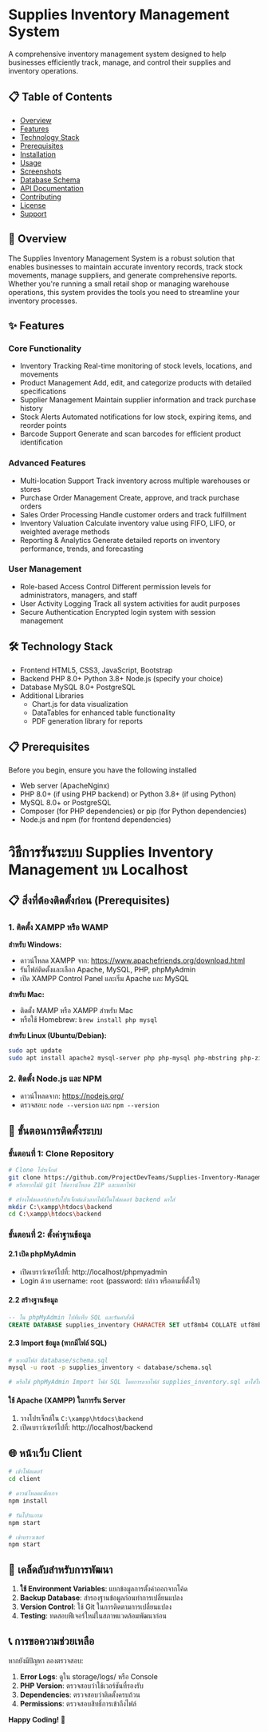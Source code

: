 # Supplies Inventory Management System

A comprehensive inventory management system designed to help businesses efficiently track, manage, and control their supplies and inventory operations.

## 📋 Table of Contents

- [Overview](#overview)
- [Features](#features)
- [Technology Stack](#technology-stack)
- [Prerequisites](#prerequisites)
- [Installation](#installation)
- [Usage](#usage)
- [Screenshots](#screenshots)
- [Database Schema](#database-schema)
- [API Documentation](#api-documentation)
- [Contributing](#contributing)
- [License](#license)
- [Support](#support)

## 🌟 Overview

The Supplies Inventory Management System is a robust solution that enables businesses to maintain accurate inventory records, track stock movements, manage suppliers, and generate comprehensive reports. Whether you're running a small retail shop or managing warehouse operations, this system provides the tools you need to streamline your inventory processes.

## ✨ Features

### Core Functionality
- Inventory Tracking Real-time monitoring of stock levels, locations, and movements
- Product Management Add, edit, and categorize products with detailed specifications
- Supplier Management Maintain supplier information and track purchase history
- Stock Alerts Automated notifications for low stock, expiring items, and reorder points
- Barcode Support Generate and scan barcodes for efficient product identification

### Advanced Features
- Multi-location Support Track inventory across multiple warehouses or stores
- Purchase Order Management Create, approve, and track purchase orders
- Sales Order Processing Handle customer orders and track fulfillment
- Inventory Valuation Calculate inventory value using FIFO, LIFO, or weighted average methods
- Reporting & Analytics Generate detailed reports on inventory performance, trends, and forecasting

### User Management
- Role-based Access Control Different permission levels for administrators, managers, and staff
- User Activity Logging Track all system activities for audit purposes
- Secure Authentication Encrypted login system with session management

## 🛠️ Technology Stack

- Frontend HTML5, CSS3, JavaScript, Bootstrap
- Backend PHP 8.0+  Python 3.8+  Node.js (specify your choice)
- Database MySQL 8.0+  PostgreSQL
- Additional Libraries 
  - Chart.js for data visualization
  - DataTables for enhanced table functionality
  - PDF generation library for reports

## 📋 Prerequisites

Before you begin, ensure you have the following installed

- Web server (ApacheNginx)
- PHP 8.0+ (if using PHP backend) or Python 3.8+ (if using Python)
- MySQL 8.0+ or PostgreSQL
- Composer (for PHP dependencies) or pip (for Python dependencies)
- Node.js and npm (for frontend dependencies)

# วิธีการรันระบบ Supplies Inventory Management บน Localhost

## 📋 สิ่งที่ต้องติดตั้งก่อน (Prerequisites)

### 1. ติดตั้ง XAMPP หรือ WAMP
**สำหรับ Windows:**
- ดาวน์โหลด XAMPP จาก: https://www.apachefriends.org/download.html
- รันไฟล์ติดตั้งและเลือก Apache, MySQL, PHP, phpMyAdmin
- เปิด XAMPP Control Panel และเริ่ม Apache และ MySQL

**สำหรับ Mac:**
- ติดตั้ง MAMP หรือ XAMPP สำหรับ Mac
- หรือใช้ Homebrew: `brew install php mysql`

**สำหรับ Linux (Ubuntu/Debian):**
```bash
sudo apt update
sudo apt install apache2 mysql-server php php-mysql php-mbstring php-zip php-gd php-json php-curl
```

### 2. ติดตั้ง Node.js และ NPM
- ดาวน์โหลดจาก: https://nodejs.org/
- ตรวจสอบ: `node --version` และ `npm --version`

## 🚀 ขั้นตอนการติดตั้งระบบ

### ขั้นตอนที่ 1: Clone Repository

```bash
# Clone โปรเจ็กต์
git clone https://github.com/ProjectDevTeams/Supplies-Inventory-Management-System.git .
# หรือหากไม่มี git ให้ดาวน์โหลด ZIP และแตกไฟล์
```

```bash
# สร้างโฟลเดอร์สำหรับโปรเจ็กต์แล้วลากไฟล์ในโฟลเดอร์ backend มาใส่
mkdir C:\xampp\htdocs\backend
cd C:\xampp\htdocs\backend
```

### ขั้นตอนที่ 2: ตั้งค่าฐานข้อมูล

#### 2.1 เปิด phpMyAdmin
- เปิดเบราว์เซอร์ไปที่: http://localhost/phpmyadmin
- Login ด้วย username: `root` (password: ปล่าว หรือตามที่ตั้งไว้)

#### 2.2 สร้างฐานข้อมูล
```sql
-- ใน phpMyAdmin ไปที่แท็บ SQL และรันคำสั่งนี้
CREATE DATABASE supplies_inventory CHARACTER SET utf8mb4 COLLATE utf8mb4_unicode_ci;
```

#### 2.3 Import ข้อมูล (หากมีไฟล์ SQL)
```bash
# หากมีไฟล์ database/schema.sql
mysql -u root -p supplies_inventory < database/schema.sql

# หรือใช้ phpMyAdmin Import ไฟล์ SQL โดยการลากไฟล์ supplies_inventory.sql มาใส่ใน http://localhost/phpmyadmin
```

#### ใช้ Apache (XAMPP) ในการรัน Server
1. วางโปรเจ็กต์ใน `C:\xampp\htdocs\backend`
2. เปิดเบราว์เซอร์ไปที่: http://localhost/backend

## 🌐 หน้าเว็บ Client

```bash
# เข้าโฟลเดอร์
cd client
```

```bash
# ดาวน์โหลดแพ็กเกจ
npm install
```

```bash
# รันโปรแกรม
npm start
```

```bash
# เข้าบราวเซอร์
npm start
```

## 🎯 เคล็ดลับสำหรับการพัฒนา

1. **ใช้ Environment Variables**: แยกข้อมูลการตั้งค่าออกจากโค้ด
2. **Backup Database**: สำรองฐานข้อมูลก่อนทำการเปลี่ยนแปลง
3. **Version Control**: ใช้ Git ในการติดตามการเปลี่ยนแปลง
4. **Testing**: ทดสอบฟีเจอร์ใหม่ในสภาพแวดล้อมพัฒนาก่อน

## 📞 การขอความช่วยเหลือ

หากยังมีปัญหา ลองตรวจสอบ:
1. **Error Logs**: ดูใน storage/logs/ หรือ Console
2. **PHP Version**: ตรวจสอบว่าใช้เวอร์ชันที่รองรับ
3. **Dependencies**: ตรวจสอบว่าติดตั้งครบถ้วน
4. **Permissions**: ตรวจสอบสิทธิ์การเข้าถึงไฟล์

**Happy Coding! 🚀**